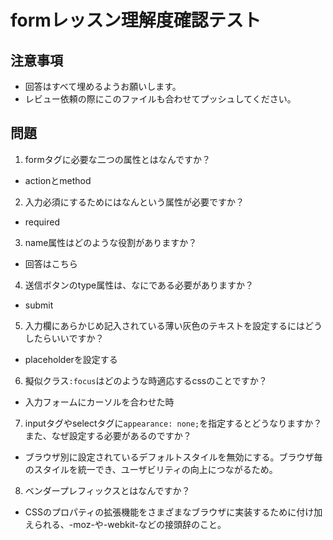 # formレッスン理解度確認テスト

## 注意事項

- 回答はすべて埋めるようお願いします。
- レビュー依頼の際にこのファイルも合わせてプッシュしてください。

## 問題

1. formタグに必要な二つの属性とはなんですか？
  - actionとmethod

2. 入力必須にするためにはなんという属性が必要ですか？
  - required

3. name属性はどのような役割がありますか？
  - 回答はこちら

4. 送信ボタンのtype属性は、なにである必要がありますか？
  - submit

5. 入力欄にあらかじめ記入されている薄い灰色のテキストを設定するにはどうしたらいいですか？
  - placeholderを設定する

6. 擬似クラス`:focus`はどのような時適応するcssのことですか？
  - 入力フォームにカーソルを合わせた時

7. inputタグやselectタグに`appearance: none;`を指定するとどうなりますか？また、なぜ設定する必要があるのですか？
  - ブラウザ別に設定されているデフォルトスタイルを無効にする。ブラウザ毎のスタイルを統一でき、ユーザビリティの向上につながるため。

8. ベンダープレフィックスとはなんですか？
  - CSSのプロパティの拡張機能をさまざまなブラウザに実装するために付け加えられる、-moz-や-webkit-などの接頭辞のこと。